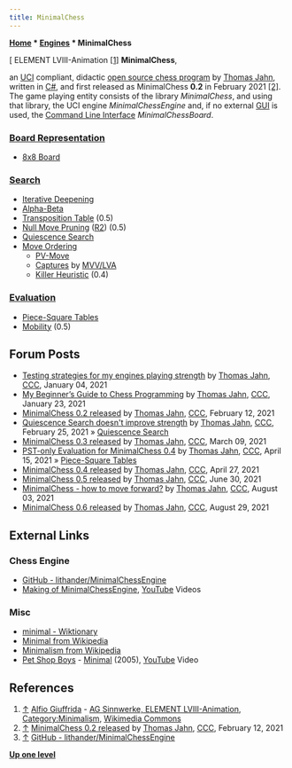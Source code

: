 ```yaml
---
title: MinimalChess
---
```

**[Home](Home "Home") \* [Engines](Engines "Engines") \* MinimalChess**



[ ELEMENT LVIII-Animation <a id="cite-note-1" href="#cite-ref-1">[1]</a>
**MinimalChess**,  

an [UCI](UCI "UCI") compliant, didactic [open source chess program](Category:Open_Source "Category:Open Source") by [Thomas Jahn](Thomas_Jahn "Thomas Jahn"), written in [C#](C_sharp "C sharp"), and first released as MinimalChess **0.2** in February 2021 <a id="cite-note-2" href="#cite-ref-2">[2]</a>.
The game playing entity consists of the library *MinimalChess*, and using that library, the UCI engine *MinimalChessEngine* and, if no external [GUI](GUI "GUI") is used, the [Command Line Interface](CLI "CLI") *MinimalChessBoard*.



### [Board Representation](Board_Representation "Board Representation")


* [8x8 Board](8x8_Board "8x8 Board")


### [Search](Search "Search")


* [Iterative Deepening](Iterative_Deepening "Iterative Deepening")
* [Alpha-Beta](Alpha-Beta "Alpha-Beta")
* [Transposition Table](Transposition_Table "Transposition Table") (0.5)
* [Null Move Pruning](Null_Move_Pruning "Null Move Pruning") ([R2](Depth_Reduction_R "Depth Reduction R")) (0.5)
* [Quiescence Search](Quiescence_Search "Quiescence Search")
* [Move Ordering](Move_Ordering "Move Ordering")
	+ [PV-Move](PV-Move "PV-Move")
	+ [Captures](Captures "Captures") by [MVV/LVA](MVV-LVA "MVV-LVA")
	+ [Killer Heuristic](Killer_Heuristic "Killer Heuristic") (0.4)


### [Evaluation](Evaluation "Evaluation")


* [Piece-Square Tables](Piece-Square_Tables "Piece-Square Tables")
* [Mobility](Mobility "Mobility") (0.5)


## Forum Posts


* [Testing strategies for my engines playing strength](http://www.talkchess.com/forum3/viewtopic.php?f=7&t=76225) by [Thomas Jahn](Thomas_Jahn "Thomas Jahn"), [CCC](CCC "CCC"), January 04, 2021
* [My Beginner’s Guide to Chess Programming](http://www.talkchess.com/forum3/viewtopic.php?f=2&t=76398) by [Thomas Jahn](Thomas_Jahn "Thomas Jahn"), [CCC](CCC "CCC"), January 23, 2021
* [MinimalChess 0.2 released](http://www.talkchess.com/forum3/viewtopic.php?f=2&t=76560) by [Thomas Jahn](Thomas_Jahn "Thomas Jahn"), [CCC](CCC "CCC"), February 12, 2021
* [Quiescence Search doesn't improve strength](http://www.talkchess.com/forum3/viewtopic.php?f=7&t=76706) by [Thomas Jahn](Thomas_Jahn "Thomas Jahn"), [CCC](CCC "CCC"), February 25, 2021 » [Quiescence Search](Quiescence_Search "Quiescence Search")
* [MinimalChess 0.3 released](http://www.talkchess.com/forum3/viewtopic.php?f=2&t=76823) by [Thomas Jahn](Thomas_Jahn "Thomas Jahn"), [CCC](CCC "CCC"), March 09, 2021
* [PST-only Evaluation for MinimalChess 0.4](http://www.talkchess.com/forum3/viewtopic.php?f=7&t=77089) by [Thomas Jahn](Thomas_Jahn "Thomas Jahn"), [CCC](CCC "CCC"), April 15, 2021 » [Piece-Square Tables](Piece-Square_Tables "Piece-Square Tables")
* [MinimalChess 0.4 released](http://www.talkchess.com/forum3/viewtopic.php?f=2&t=77186) by [Thomas Jahn](Thomas_Jahn "Thomas Jahn"), [CCC](CCC "CCC"), April 27, 2021
* [MinimalChess 0.5 released](http://www.talkchess.com/forum3/viewtopic.php?f=2&t=77586) by [Thomas Jahn](Thomas_Jahn "Thomas Jahn"), [CCC](CCC "CCC"), June 30, 2021
* [MinimalChess - how to move forward?](http://www.talkchess.com/forum3/viewtopic.php?f=7&t=77859) by [Thomas Jahn](Thomas_Jahn "Thomas Jahn"), [CCC](CCC "CCC"), August 03, 2021
* [MinimalChess 0.6 released](https://www.talkchess.com/forum3/viewtopic.php?f=2&t=78055) by [Thomas Jahn](Thomas_Jahn "Thomas Jahn"), [CCC](CCC "CCC"), August 29, 2021


## External Links


### Chess Engine


* [GitHub - lithander/MinimalChessEngine](https://github.com/lithander/MinimalChessEngine)
* [Making of MinimalChessEngine](https://www.youtube.com/playlist?list=PL6vJSkTaZuBtTokp8-gnTsP39GCaRS3du), [YouTube](https://en.wikipedia.org/wiki/YouTube) Videos


### Misc


* [minimal - Wiktionary](https://en.wiktionary.org/wiki/minimal)
* [Minimal from Wikipedia](https://en.wikipedia.org/wiki/Minimal)
* [Minimalism from Wikipedia](https://en.wikipedia.org/wiki/Minimalism)
* [Pet Shop Boys](https://en.wikipedia.org/wiki/Pet_Shop_Boys) - [Minimal](https://en.wikipedia.org/wiki/Minimal_(song)) (2005), [YouTube](https://en.wikipedia.org/wiki/YouTube) Video


 
## References


1. <a id="cite-ref-1" href="#cite-note-1">↑</a> [Alfio Giuffrida](index.php?title=Category:Alfio_Giuffrida&action=edit&redlink=1 "Category:Alfio Giuffrida (page does not exist)") - [AG Sinnwerke, ELEMENT LVIII-Animation](https://commons.wikimedia.org/wiki/File:ELEMENT_LVIII-Animation_Alfio_Guiffrida-AG_Sinnwerke.gif), [Category:Minimalism](https://commons.wikimedia.org/wiki/Category:Minimalism), [Wikimedia Commons](https://en.wikipedia.org/wiki/Wikimedia_Commons)
2. <a id="cite-ref-2" href="#cite-note-2">↑</a> [MinimalChess 0.2 released](http://www.talkchess.com/forum3/viewtopic.php?f=2&t=76560) by [Thomas Jahn](Thomas_Jahn "Thomas Jahn"), [CCC](CCC "CCC"), February 12, 2021
3. <a id="cite-ref-3" href="#cite-note-3">↑</a> [GitHub - lithander/MinimalChessEngine](https://github.com/lithander/MinimalChessEngine)

**[Up one level](Engines "Engines")**







 
